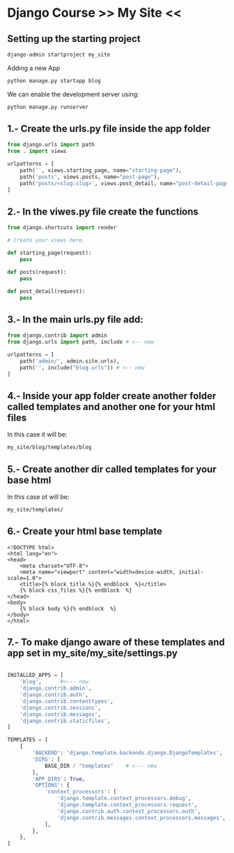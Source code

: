 # Django Course >> My Site <<

## Setting up the starting project
```bash
django-admin startproject my_site 
```

Adding a new App 

```bash
python manage.py startapp blog
```

We can enable the development server using:
 ```bash
python manage.py runserver
 ```

## 1.- Create the urls.py file inside the app folder

```python
from django.urls import path
from . import views

urlpatterns = [
    path('', views.starting_page, name="starting-page"),
    path('posts', views.posts, name="post-page"),
    path('posts/<slug:slug>', views.post_detail, name="post-detail-page")
]
```

## 2.- In the viwes.py file create the functions 

```python
from django.shortcuts import render

# Create your views here.

def starting_page(request):
    pass

def posts(request):
    pass

def post_detail(request):
    pass
```

## 3.- In the main urls.py file add:

```python
from django.contrib import admin
from django.urls import path, include # <-- new

urlpatterns = [
    path('admin/', admin.site.urls),
    path('', include("blog.urls")) # <-- new
]
```

## 4.- Inside your app folder create another folder called templates and another   one for your html files

In this case it will be:
```bash
my_site/blog/templates/blog
```

## 5.- Create another dir called templates for your base html

In this case ot will be:
```bash
my_site/templates/
```

## 6.- Create your html base template

```django
<!DOCTYPE html>
<html lang="en">
<head>
    <meta charset="UTF-8">
    <meta name="viewport" content="width=device-width, initial-scale=1.0">
    <title>{% block title %}{% endblock  %}</title>
    {% block css_files %}{% endblock  %}
</head>
<body>
    {% block body %}{% endblock  %}
</body>
</html>
```

## 7.- To make django aware of these templates and app set in my_site/my_site/settings.py

```python

INSTALLED_APPS = [
    'blog',      #<--- new
    'django.contrib.admin',
    'django.contrib.auth',
    'django.contrib.contenttypes',
    'django.contrib.sessions',
    'django.contrib.messages',
    'django.contrib.staticfiles',
]

TEMPLATES = [
    {
        'BACKEND': 'django.template.backends.django.DjangoTemplates',
        'DIRS': [
            BASE_DIR / "templates"    # <--- new
        ],
        'APP_DIRS': True, 
        'OPTIONS': {
            'context_processors': [
                'django.template.context_processors.debug',
                'django.template.context_processors.request',
                'django.contrib.auth.context_processors.auth',
                'django.contrib.messages.context_processors.messages',
            ],
        },
    },
]
```
